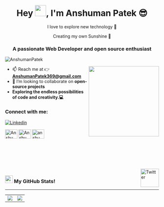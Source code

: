 <!--<p align="center"><img src="https://raw.githubusercontent.com/SurajPratap10/SurajPratap10/master/banner.jpg"></p> -->

<!--<h1 align="center">Hey 👋, I'm Anshuman Patek</h1> -->
<h1 align="center">Hey <img src="https://raw.githubusercontent.com/MartinHeinz/MartinHeinz/master/wave.gif" height="36px">, I'm Anshuman Patek 😎</h1>
 <!-- <img align=center width=100% src="https://readme-typing-svg.herokuapp.com?font=Sora&color=%2336BCF7&size=35&center=true&vCenter=true&width=600%&lines=Web+Developer;Full+stack+development"/> -->
  <p align="center">I love to explore new technology 🚀</p>
 <p align="center">Creating my own Sunshine 🌈</p>
<h3 align="center">A passionate Web Developer and open source enthusiast </h3>

<p align="left"> <img src="https://komarev.com/ghpvc/?username=AnshumanPatek&label=Profile%20views&color=0e75b6&style=flat" alt="AnshumanPatek" /> </p>
<!-- <img align="right" alt="Coder" src="https://camo.githubusercontent.com/a4c584bce1c41271485d28f92aaf9f581b3c88b68ca723b6edfd58b4ba988c2b/68747470733a2f2f63646e2e6472696262626c652e636f6d2f75736572732f313138373833362f73637265656e73686f74732f363533393432392f70726f6772616d65722e676966" width="400" /> -->
<img align='right' src="https://media.giphy.com/media/M9gbBd9nbDrOTu1Mqx/giphy.gif" width="230">


- 📫 Reach me at 👉 **AnshumanPatek369@gmail.com**
- 👯 I’m looking to collaborate on **open-source projects**
- **Exploring the endless possibilities of code and creativity.💻**
<h3 align="left">Connect with me:</h3>
<p align="left">
<!-- <a href="https://www.linkedin.com/in/anshuman-patek-4999021a8" target="blank"><img align="center" src="https://raw.githubusercontent.com/rahuldkjain/github-profile-readme-generator/master/src/images/icons/Social/linked-in-alt.svg" alt="AnshumanPatek" height="30" width="40" /></a> -->
  <a href="https://www.linkedin.com/in/anshuman-patek-4999021a8/" target="_blank"><img alt="Linkedin" src="https://img.shields.io/badge/LinkedIn-000?logo=linkedin&logoColor=0A66C2&style=for-the-badge" style="vertical-align:center" /></a>
  <a href="https://www.instagram.com/anshumanpatek369" target="_blank"><img alt="" src="https://img.shields.io/badge/Instagram-000?style=for-the-badge&logo=Instagram&logoColor=E4405F" style="vertical-align:center" /></a></p>
<a href="https://www.hackerrank.com/anshumanpatek369" target="blank"><img align="center" src="https://raw.githubusercontent.com/rahuldkjain/github-profile-readme-generator/master/src/images/icons/Social/hackerrank.svg" alt="AnshumanPatek" height="30" width="40" /></a>
<a href="https://leetcode.com/anshumanpatek369" target="blank"><img align="center" src="https://raw.githubusercontent.com/rahuldkjain/github-profile-readme-generator/master/src/images/icons/Social/leet-code.svg" alt="AnshumanPatek" height="30" width="40" /></a>
<a href="https://auth.geeksforgeeks.org/user/anshumanpatek" target="blank"><img align="center" src="https://raw.githubusercontent.com/rahuldkjain/github-profile-readme-generator/master/src/images/icons/Social/geeks-for-geeks.svg" alt="anshumanpatek" height="30" width="40" /></a>

 <!-- <a href="https://www.instagram.com/anshumanpatek369" target="blank"><img align="center" src="https://raw.githubusercontent.com/rahuldkjain/github-profile-readme-generator/master/src/images/icons/Social/instagram.svg" alt="AnshumanPatek" height="30" width="40" /></a> -->
  </p>
  <br/>
  <br/>
  <br/>
  <br/>
  <br/>
<a href="https://www.linkedin.com/in/anshuman-patek-4999021a8/" target="_blank"><img src="https://cdn2.iconfinder.com/data/icons/social-media-2199/64/social_media_isometric_14-linkedin-512.png" height="60px" width="60px" alt="Twitter" align="right"></a>

### <img src="https://raw.githubusercontent.com/Tarikul-Islam-Anik/Animated-Fluent-Emojis/master/Emojis/Travel%20and%20places/Star.png" alt=" " width="25" height="25" /> My GitHub Stats!
---
<table>
 <tr>
  <td><img align="center" src="https://github-readme-stats.vercel.app/api?username=anshumanpatek&show_icons=true&include_all_commits=true&theme=dark" /> </td>
  <td><img align="center" src="http://github-readme-streak-stats.herokuapp.com/?user=AnshumanPatek&theme=dark" /> </td>
 </tr>
</table> 
<!-- <div align="center"><img align="center" src="https://github-readme-activity-graph.vercel.app/graph?username=AnshumanPatek&theme=react-dark" alt="Anshuman Patek" /></div>
<br/> -->

